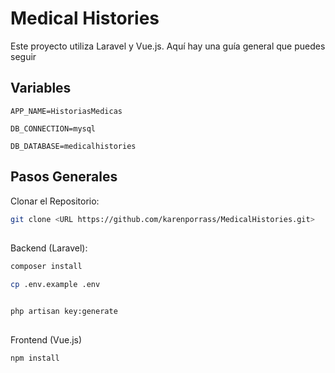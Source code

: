 # Medical Histories

Este proyecto utiliza Laravel y Vue.js. Aquí hay una guía general que puedes
seguir

## Variables

`APP_NAME=HistoriasMedicas`

`DB_CONNECTION=mysql`

`DB_DATABASE=medicalhistories`

## Pasos Generales

Clonar el Repositorio:

```bash
git clone <URL https://github.com/karenporrass/MedicalHistories.git>
```

##

Backend (Laravel):

```bash
composer install
```

```bash
cp .env.example .env
```

```bash

php artisan key:generate
```

##

Frontend (Vue.js)

```bash
npm install
```
